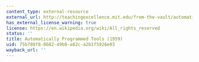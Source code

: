 ```yaml
---
content_type: external-resource
external_url: http://teachingexcellence.mit.edu/from-the-vault/automatically-programmed-tools-1959-science-reporter-tv-series
has_external_license_warning: true
license: https://en.wikipedia.org/wiki/All_rights_reserved
status: ''
title: Automatically Programmed Tools (1959)
uid: 75b780f8-0682-49b8-a82c-a2b1f5926e03
wayback_url: ''
---
```

